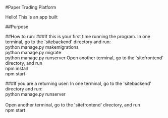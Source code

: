 #Paper Trading Platform

Hello! This is an app built 


##Purpose

##How to run:
###If this is your first time running the program.
In one terminal, go to the 'sitebackend' directory and run: <br />
  python manage.py makemigrations <br /> 
  python manage.py migrate <br />
  python manage.py runserver
Open another terminal, go to the 'sitefrontend' directory, and run <br />
  npm install <br />
  npm start <br />

###If you are a returning user:
In one terminal, go to the 'sitebackend' directory and run: <br />
  python manage.py runserver <br /> <br />
Open another terminal, go to the 'sitefrontend' directory, and run <br />
  npm start
